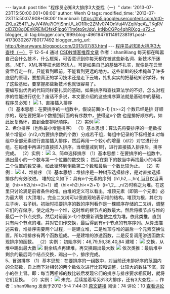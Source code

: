 --- layout: post title: "程序员必知8大排序3大查找（一）" date:
'2013-07-23T15:50:00.001+08:00' author: Wenh Q tags: modified\_time:
'2013-07-23T15:50:07.908+08:00' thumbnail:
https://lh5.googleusercontent.com/nt0-ZKLu254T\_lyJV4Wu7IOYjSnnU\_kO1Ric2ZMv074OnVuj4VZqiVqeA\_TKgRVcIDZD8gOEnKRElM3fskFIpq61Tm6tp9rJdq\_ktNbCGPo4qhRiXcg=s72-c
blogger\_id:
tag:blogger.com,1999:blog-4961947611491238191.post-4173030267780177492
blogger\_orig\_url: http://binaryware.blogspot.com/2013/07/83.html ---
[程序员必知8大排序3大查找（一）](http://blog.csdn.net/shan9liang/article/details/7533466)
于 12-5-4 通过
[CSDN博客推荐文章](http://blog.csdn.net/) 作者：shan9liang
每天都在叫嚣自己会什么技术，什么框架，可否意识到你每天都在被这些新名词、新技术所迷惑，.NET、XML等等技术固然诱人，可是如果自己的基础不扎实，就像是在云里雾里行走一样，只能看到眼前，不能看到更远的地方。这些新鲜的技术掩盖了许多底层的原理，要想真正的学习技术还是走下云端，扎扎实实的把基础知识学好，有了这些基础，要掌握那些新技术也就很容易了。
\
要编写出优秀的代码同样要扎实的基础，如果排序和查找算法学的不好，怎么对程序的性能进行优化？废话不多说，本文要介绍的这些排序算法就是基础中的基础，程序员必知！
![](https://lh5.googleusercontent.com/nt0-ZKLu254T_lyJV4Wu7IOYjSnnU_kO1Ric2ZMv074OnVuj4VZqiVqeA_TKgRVcIDZD8gOEnKRElM3fskFIpq61Tm6tp9rJdq_ktNbCGPo4qhRiXcg)
1、直接插入排序
\
（1）基本思想：在要排序的一组数中，假设前面(n-1) [n\>=2] 个数已经是排
好顺序的，现在要把第n个数插到前面的有序数中，使得这n个数
也是排好顺序的。如此反复循环，直到全部排好顺序。
（2）实例
![](https://lh3.googleusercontent.com/2wD7Cv2Ru3rKh0gVO0IpTyYVWZ9m0QC7VxKsom2iqb2qTyrwJB0hQLOyvUAH7pIoWNmnMtqlP6iYcfNtHsZvz7iM5tJT5huXtAwAf1d-AZ4BpJT0ObM)
\
2、希尔排序（也称最小增量排序）
（1）基本思想：算法先将要排序的一组数按某个增量d（n/2,n为要排序数的个数）分成若干组，每组中记录的下标相差d.对每组中全部元素进行直接插入排序，然后再用一个较小的增量（d/2）对它进行分组，在每组中再进行直接插入排序。当增量减到1时，进行直接插入排序后，排序完成。
（2）实例：
![](https://lh5.googleusercontent.com/lAAbpybIXYyBtXa7MGWlay9ovaIW7pOXG1FNLRkDSiuD9hYm_ABBBI4z7fQhme8e1qRjlznBgCPOTD4cLQsTiFtgdNqayCcFe4_11xuU36ay_faASTI)
3、简单选择排序
（1）基本思想：在要排序的一组数中，选出最小的一个数与第一个位置的数交换；
然后在剩下的数当中再找最小的与第二个位置的数交换，如此循环到倒数第二个数和最后一个数比较为止。
（2）实例：
![](https://lh4.googleusercontent.com/hnm5lrOdp8bd0DrEDDBzaDkmpm0l4kl5J2orax4HfBrD0lPB8rTtboA33bOYCmLcP7-O4Ty4niA76u_QwZer90QoCAk7krAkZt64NbU0lWVcSWMOIEE)
4、堆排序
（1）基本思想：堆排序是一种树形选择排序，是对直接选择排序的有效改进。
堆的定义如下：具有n个元素的序列（h1,h2,...,hn),当且仅当满足（hi\>=h2i,hi\>=2i+1）或（hi\<=h2i,hi\<=2i+1）(i=1,2,...,n/2)时称之为堆。在这里只讨论满足前者条件的堆。由堆的定义可以看出，堆顶元素（即第一个元素）必为最大项（大顶堆）。完全二叉树可以很直观地表示堆的结构。堆顶为根，其它为左子树、右子树。初始时把要排序的数的序列看作是一棵顺序存储的二叉树，调整它们的存储序，使之成为一个堆，这时堆的根节点的数最大。然后将根节点与堆的最后一个节点交换。然后对前面(n-1)个数重新调整使之成为堆。依此类推，直到只有两个节点的堆，并对它们作交换，最后得到有n个节点的有序序列。从算法描述来看，堆排序需要两个过程，一是建立堆，二是堆顶与堆的最后一个元素交换位置。所以堆排序有两个函数组成。一是建堆的渗透函数，二是反复调用渗透函数实现排序的函数。
（2）实例：
初始序列：46,79,56,38,40,84
建堆：
![](https://lh4.googleusercontent.com/Nx0ALMBu9H6XejNVJ0-RT1D5W8fFKelo-0a1kbvWTuTYG-IcQ2iMCmATTZ7rH4WHYdydqvCAsunh5R7GKqGbxlrl5AU9IRBRqFQ8dnfXHwMiH9wJqBI)
交换，从堆中踢出最大数
![](https://lh3.googleusercontent.com/Y6WyWIsSqQ6cf0cceoK7RQ5y0iARgUWUhwTYwbTHZk6_WQALt2iDcyyDtj_CVyFy5WZLr-e3DlEuMDrauvGQJle4SAsDpAr7fMJ-3NiNs_R7oggjHVA)
剩余结点再建堆，再交换踢出最大数
![](https://lh5.googleusercontent.com/x3ddA4lJSiOTaVztVBLI6hwuH7vNe4lwdfjVZDF9Y32QN5OJPZWZpfAKibxnQaoaQihTHmzlk1R-Ba6fjdcqje5NAlZ2kkfKIXtxPNd2DYMuejInaqI)
依次类推：最后堆中剩余的最后两个结点交换，踢出一个，排序完成。
\
5、冒泡排序
（1）基本思想：在要排序的一组数中，对当前还未排好序的范围内的全部数，自上而下对相邻的两个数依次进行比较和调整，让较大的数往下沉，较小的往上冒。即：每当两相邻的数比较后发现它们的排序与排序要求相反时，就将它们互换。
（2）实例：
![](https://lh3.googleusercontent.com/3TQgTyrrVXTERZyeONO3lYQEOHomJqp8VArv34Z8tTapd5RuBdIwN6X41eXg95ZszEsQbLcWaLwqxJWrkLv72yupU-GeWNUs8tKR52JlfqFbks5dP-s)
未完，后续接着写另外3大排序，还有3大查找……
作者：shan9liang 发表于2012-5-4 7:44:31
[原文链接](http://blog.csdn.net/shan9liang/article/details/7533466)
阅读：74 评论：10
[查看评论](http://blog.csdn.net/shan9liang/article/details/7533466#comments)

